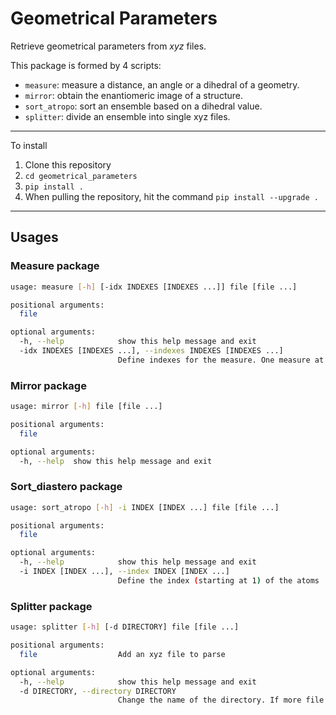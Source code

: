 # Geometrical Parameters


Retrieve geometrical parameters from _xyz_ files. 

This package is formed by 4 scripts: 
- `measure`: measure a distance, an angle or a dihedral of a geometry.
- `mirror`: obtain the enantiomeric image of a structure.
- `sort_atropo`: sort an ensemble based on a dihedral value.
- `splitter`: divide an ensemble into single xyz files.

---
To install 

1. Clone this repository
1. `cd geometrical_parameters`
1. `pip install .`
1. When pulling the repository, hit the command `pip install --upgrade .`

---
## Usages

### Measure package
```bash
usage: measure [-h] [-idx INDEXES [INDEXES ...]] file [file ...]

positional arguments:
  file

optional arguments:
  -h, --help            show this help message and exit
  -idx INDEXES [INDEXES ...], --indexes INDEXES [INDEXES ...]
                        Define indexes for the measure. One measure at a time
```

### Mirror package
```bash
usage: mirror [-h] file [file ...]

positional arguments:
  file

optional arguments:
  -h, --help  show this help message and exit
```

### Sort_diastero package
```bash
usage: sort_atropo [-h] -i INDEX [INDEX ...] file [file ...]

positional arguments:
  file

optional arguments:
  -h, --help            show this help message and exit
  -i INDEX [INDEX ...], --index INDEX [INDEX ...]
                        Define the index (starting at 1) of the atoms
```

### Splitter package
```bash
usage: splitter [-h] [-d DIRECTORY] file [file ...]

positional arguments:
  file                  Add an xyz file to parse

optional arguments:
  -h, --help            show this help message and exit
  -d DIRECTORY, --directory DIRECTORY
                        Change the name of the directory. If more file selected it creates more directory, one for each file
```